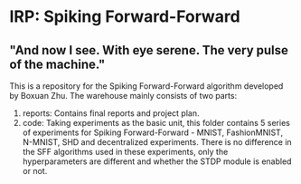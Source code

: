 # IRP: Spiking Forward-Forward

## "And now I see. With eye serene. The very pulse of the machine."
This is a repository for the Spiking Forward-Forward algorithm developed by Boxuan Zhu. The warehouse mainly consists of two parts:

1. reports: Contains final reports and project plan.
3. code: Taking experiments as the basic unit, this folder contains 5 series of experiments for Spiking Forward-Forward - MNIST, FashionMNIST, N-MNIST, SHD and decentralized experiments. There is no difference in the SFF algorithms used in these experiments, only the hyperparameters are different and whether the STDP module is enabled or not.
